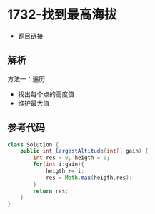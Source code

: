 # 1732-找到最高海拔

- [题目链接](https://leetcode.cn/problems/find-the-highest-altitude/discussion/)

## 解析

方法一：遍历
- 找出每个点的高度值
- 维护最大值

## 参考代码
```Java
class Solution {
    public int largestAltitude(int[] gain) {
        int res = 0, heigth = 0;
        for(int i:gain){
            heigth += i;
            res = Math.max(heigth,res);
        }
        return res;
    }
}
```
